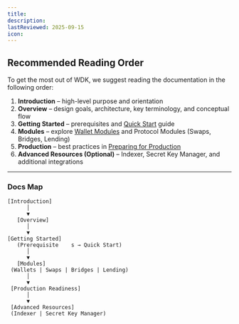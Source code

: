```yaml
---
title: 
description:
lastReviewed: 2025-09-15
icon:    
---
```


## Recommended Reading Order

To get the most out of WDK, we suggest reading the documentation in the following order:

1. **Introduction** – high-level purpose and orientation  
2. **Overview** – design goals, architecture, key terminology, and conceptual flow  
3. **Getting Started** – prerequisites and [Quick Start](../getting-started/quick-start.md) guide  
4. **Modules** – explore [Wallet Modules](../wdk-modules/overview.md) and Protocol Modules (Swaps, Bridges, Lending)  
5. **Production** – best practices in [Preparing for Production](../documentation/preparing-for-production.md)  
6. **Advanced Resources (Optional)** – Indexer, Secret Key Manager, and additional integrations  

---

### Docs Map

```text
[Introduction]
      │
      ▼
   [Overview]
      │
      ▼
[Getting Started]
   (Prerequisite    s → Quick Start)
      │
      ▼
   [Modules]
 (Wallets | Swaps | Bridges | Lending)
      │
      ▼
 [Production Readiness]
      │
      ▼
 [Advanced Resources]
 (Indexer | Secret Key Manager)
